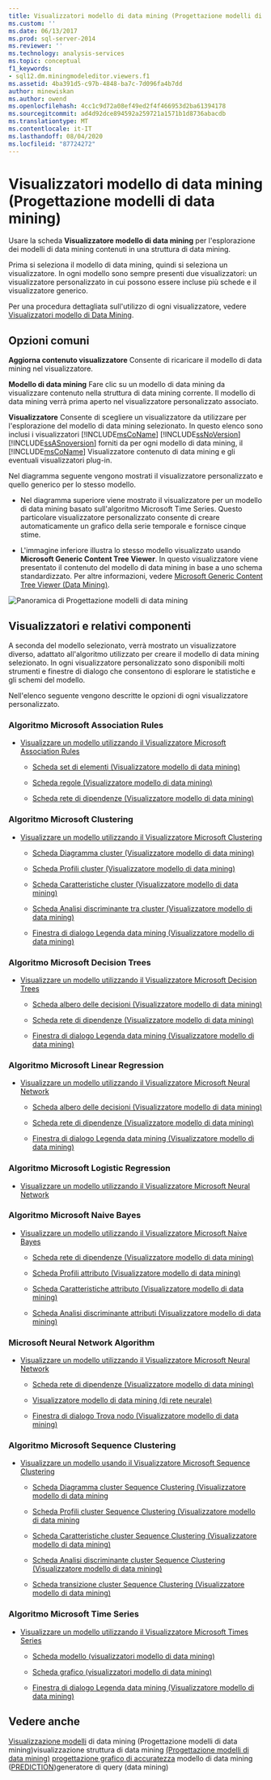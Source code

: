 ```yaml
---
title: Visualizzatori modello di data mining (Progettazione modelli di data mining) | Microsoft Docs
ms.custom: ''
ms.date: 06/13/2017
ms.prod: sql-server-2014
ms.reviewer: ''
ms.technology: analysis-services
ms.topic: conceptual
f1_keywords:
- sql12.dm.miningmodeleditor.viewers.f1
ms.assetid: 4ba391d5-c97b-4848-ba7c-7d096fa4b7dd
author: minewiskan
ms.author: owend
ms.openlocfilehash: 4cc1c9d72a08ef49ed2f4f466953d2ba61394178
ms.sourcegitcommit: ad4d92dce894592a259721a1571b1d8736abacdb
ms.translationtype: MT
ms.contentlocale: it-IT
ms.lasthandoff: 08/04/2020
ms.locfileid: "87724272"
---
```

# <a name="mining-model-viewers-data-mining-model-designer"></a>Visualizzatori modello di data mining (Progettazione modelli di data mining)
  Usare la scheda **Visualizzatore modello di data mining** per l'esplorazione dei modelli di data mining contenuti in una struttura di data mining.

 Prima si seleziona il modello di data mining, quindi si seleziona un visualizzatore. In ogni modello sono sempre presenti due visualizzatori: un visualizzatore personalizzato in cui possono essere incluse più schede e il visualizzatore generico.

 Per una procedura dettagliata sull'utilizzo di ogni visualizzatore, vedere [Visualizzatori modello di Data Mining](data-mining/data-mining-model-viewers.md).

## <a name="common-options"></a>Opzioni comuni
 **Aggiorna contenuto visualizzatore** Consente di ricaricare il modello di data mining nel visualizzatore.

 **Modello di data mining** Fare clic su un modello di data mining da visualizzare contenuto nella struttura di data mining corrente. Il modello di data mining verrà prima aperto nel visualizzatore personalizzato associato.

 **Visualizzatore** Consente di scegliere un visualizzatore da utilizzare per l'esplorazione del modello di data mining selezionato. In questo elenco sono inclusi i visualizzatori [!INCLUDE[msCoName](../includes/msconame-md.md)] [!INCLUDE[ssNoVersion](../includes/ssnoversion-md.md)] [!INCLUDE[ssASnoversion](../includes/ssasnoversion-md.md)] forniti da per ogni modello di data mining, il [!INCLUDE[msCoName](../includes/msconame-md.md)] Visualizzatore contenuto di data mining e gli eventuali visualizzatori plug-in.

 Nel diagramma seguente vengono mostrati il visualizzatore personalizzato e quello generico per lo stesso modello.

-   Nel diagramma superiore viene mostrato il visualizzatore per un modello di data mining basato sull'algoritmo Microsoft Time Series. Questo particolare visualizzatore personalizzato consente di creare automaticamente un grafico della serie temporale e fornisce cinque stime.

-   L'immagine inferiore illustra lo stesso modello visualizzato usando **Microsoft Generic Content Tree Viewer**. In questo visualizzatore viene presentato il contenuto del modello di data mining in base a uno schema standardizzato. Per altre informazioni, vedere [Microsoft Generic Content Tree Viewer &#40;Data Mining&#41;](microsoft-generic-content-tree-viewer-data-mining.md).

 ![Panoramica di Progettazione modelli di data mining](media/generic-mining-model-tab1.gif "Panoramica di Progettazione modelli di data mining")

## <a name="viewers-and-their-components"></a>Visualizzatori e relativi componenti
 A seconda del modello selezionato, verrà mostrato un visualizzatore diverso, adattato all'algoritmo utilizzato per creare il modello di data mining selezionato. In ogni visualizzatore personalizzato sono disponibili molti strumenti e finestre di dialogo che consentono di esplorare le statistiche e gli schemi del modello.

 Nell'elenco seguente vengono descritte le opzioni di ogni visualizzatore personalizzato.

### <a name="microsoft-association-rules-algorithm"></a>Algoritmo Microsoft Association Rules

-   [Visualizzare un modello utilizzando il Visualizzatore Microsoft Association Rules](data-mining/browse-a-model-using-the-microsoft-association-rules-viewer.md)

    -   [Scheda set di elementi &#40;Visualizzatore modello di data mining&#41;](itemsets-tab-mining-model-viewer.md)

    -   [Scheda regole &#40;Visualizzatore modello di data mining&#41;](rules-tab-mining-model-viewer.md)

    -   [Scheda rete di dipendenze &#40;Visualizzatore modello di data mining&#41;](dependency-network-tab-mining-model-viewer.md)

### <a name="microsoft-clustering-algorithm"></a>Algoritmo Microsoft Clustering

-   [Visualizzare un modello utilizzando il Visualizzatore Microsoft Clustering](data-mining/browse-a-model-using-the-microsoft-cluster-viewer.md)

    -   [Scheda Diagramma cluster &#40;Visualizzatore modello di data mining&#41;](cluster-diagram-tab-mining-model-viewer.md)

    -   [Scheda Profili cluster &#40;Visualizzatore modello di data mining&#41;](cluster-profiles-tab-mining-model-viewer.md)

    -   [Scheda Caratteristiche cluster &#40;Visualizzatore modello di data mining&#41;](cluster-characteristics-tab-mining-model-viewer.md)

    -   [Scheda Analisi discriminante tra cluster &#40;Visualizzatore modello di data mining&#41;](cluster-discrimination-tab-mining-model-viewer.md)

    -   [Finestra di dialogo Legenda data mining &#40;Visualizzatore modello di data mining&#41;](mining-legend-dialog-box-mining-model-viewer.md)

### <a name="microsoft-decision-tree-algorithm"></a>Algoritmo Microsoft Decision Trees

-   [Visualizzare un modello utilizzando il Visualizzatore Microsoft Decision Trees](data-mining/browse-a-model-using-the-microsoft-tree-viewer.md)

    -   [Scheda albero delle decisioni &#40;Visualizzatore modello di data mining&#41;](decision-tree-tab-mining-model-viewer.md)

    -   [Scheda rete di dipendenze &#40;Visualizzatore modello di data mining&#41;](dependency-network-tab-mining-model-viewer.md)

    -   [Finestra di dialogo Legenda data mining &#40;Visualizzatore modello di data mining&#41;](mining-legend-dialog-box-mining-model-viewer.md)

### <a name="microsoft-linear-regression-algorithm"></a>Algoritmo Microsoft Linear Regression

-   [Visualizzare un modello utilizzando il Visualizzatore Microsoft Neural Network](data-mining/browse-a-model-using-the-microsoft-neural-network-viewer.md)

    -   [Scheda albero delle decisioni &#40;Visualizzatore modello di data mining&#41;](decision-tree-tab-mining-model-viewer.md)

    -   [Scheda rete di dipendenze &#40;Visualizzatore modello di data mining&#41;](dependency-network-tab-mining-model-viewer.md)

    -   [Finestra di dialogo Legenda data mining &#40;Visualizzatore modello di data mining&#41;](mining-legend-dialog-box-mining-model-viewer.md)

### <a name="microsoft-logistic-regression-algorithm"></a>Algoritmo Microsoft Logistic Regression

-   [Visualizzare un modello utilizzando il Visualizzatore Microsoft Neural Network](data-mining/browse-a-model-using-the-microsoft-neural-network-viewer.md)

### <a name="microsoft-nave-bayes-algorithm"></a>Algoritmo Microsoft Naive Bayes

-   [Visualizzare un modello utilizzando il Visualizzatore Microsoft Naive Bayes](data-mining/browse-a-model-using-the-microsoft-naive-bayes-viewer.md)

    -   [Scheda rete di dipendenze &#40;Visualizzatore modello di data mining&#41;](dependency-network-tab-mining-model-viewer.md)

    -   [Scheda Profili attributo &#40;Visualizzatore modello di data mining&#41;](attribute-profiles-tab-mining-model-viewer.md)

    -   [Scheda Caratteristiche attributo &#40;Visualizzatore modello di data mining&#41;](attribute-characteristics-tab-mining-model-viewer.md)

    -   [Scheda Analisi discriminante attributi &#40;Visualizzatore modello di data mining&#41;](attribute-discrimination-tab-mining-model-viewer.md)

### <a name="microsoft-neural-network-algorithm"></a>Microsoft Neural Network Algorithm

-   [Visualizzare un modello utilizzando il Visualizzatore Microsoft Neural Network](data-mining/browse-a-model-using-the-microsoft-neural-network-viewer.md)

    -   [Scheda rete di dipendenze &#40;Visualizzatore modello di data mining&#41;](dependency-network-tab-mining-model-viewer.md)

    -   [Visualizzatore modello di data mining &#40;di rete neurale&#41;](neural-network-mining-model-viewer.md)

    -   [Finestra di dialogo Trova nodo &#40;Visualizzatore modello di data mining&#41;](find-node-dialog-box-mining-model-viewer.md)

### <a name="microsoft-sequence-clustering-algorithm"></a>Algoritmo Microsoft Sequence Clustering

-   [Visualizzare un modello usando il Visualizzatore Microsoft Sequence Clustering](data-mining/browse-a-model-using-the-microsoft-sequence-cluster-viewer.md)

    -   [Scheda Diagramma cluster Sequence Clustering &#40;Visualizzatore modello di data mining](sequence-clustering-cluster-diagram-tab-mining-model-viewer.md)

    -   [Scheda Profili cluster Sequence Clustering &#40;Visualizzatore modello di data mining](sequence-clustering-cluster-profiles-tab-mining-model-viewer.md)

    -   [Scheda Caratteristiche cluster Sequence Clustering &#40;Visualizzatore modello di data mining&#41;](sequence-clustering-cluster-characteristics-tab-mining-model-viewer.md)

    -   [Scheda Analisi discriminante cluster Sequence Clustering &#40;Visualizzatore modello di data mining&#41;](sequence-clustering-cluster-discrimination-tab-mining-model-viewer.md)

    -   [Scheda transizione cluster Sequence Clustering &#40;Visualizzatore modello di data mining&#41;](sequence-clustering-cluster-transition-tab-mining-model-viewer.md)

### <a name="microsoft-time-series-algorithm"></a>Algoritmo Microsoft Time Series

-   [Visualizzare un modello utilizzando il Visualizzatore Microsoft Times Series](data-mining/browse-a-model-using-the-microsoft-time-series-viewer.md)

    -   [Scheda modello &#40;visualizzatori modello di data mining&#41;](model-tab-mining-model-viewers.md)

    -   [Scheda grafico &#40;visualizzatori modello di data mining&#41;](chart-tab-mining-model-viewers.md)

    -   [Finestra di dialogo Legenda data mining &#40;Visualizzatore modello di data mining&#41;](mining-legend-dialog-box-mining-model-viewer.md)

## <a name="see-also"></a>Vedere anche
 [Visualizzazione modelli](mining-models-view-data-mining-model-designer.md) di data mining &#40;Progettazione modelli di data mining&#41;visualizzazione struttura di data mining [&#40;Progettazione modelli di data mining&#41;](mining-structure-view-data-mining-model-designer.md) [progettazione grafico di accuratezza](mining-accuracy-chart-designer-data-mining.md) modello di data mining &#40;[PREDICTION](prediction-query-builder-data-mining.md)&#41;generatore di query &#40;data mining&#41;


